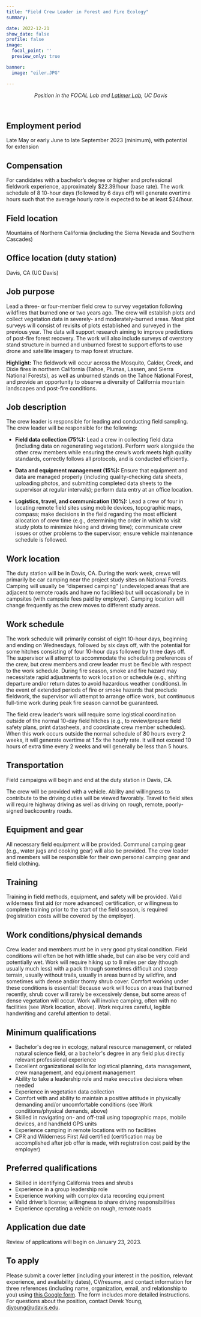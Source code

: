 ```yaml
---
title: "Field Crew Leader in Forest and Fire Ecology"
summary:

date: 2022-12-21
show_date: false
profile: false
image:
  focal_point: ''
  preview_only: true

banner:
  image: "eiler.JPG"

---
```


<div align="center">

*Position in the FOCAL Lab and [Latimer Lab](https://latimer.ucdavis.edu/), UC Davis*

</div>

<br>

## Employment period

Late May or early June to late September 2023 (minimum), with potential for extension

 ## Compensation

For candidates with a bachelor’s degree or higher and professional fieldwork experience, approximately $22.39/hour (base rate). The work schedule of 8 10-hour days (followed by 6 days off) will generate overtime hours such that the average hourly rate is expected to be at least $24/hour.

## Field location

Mountains of Northern California (including the Sierra Nevada and Southern Cascades)

## Office location (duty station)

Davis, CA (UC Davis)

 ## Job purpose
 
 Lead a three- or four-member field crew to survey vegetation following wildfires that burned one or two years ago. The crew will establish plots and collect vegetation data in severely- and moderately-burned areas. Most plot surveys will consist of revisits of plots established and surveyed in the previous year. The data will support research aiming to improve predictions of post-fire forest recovery. The work will also include surveys of overstory stand structure in burned and unburned forest to support efforts to use drone and satellite imagery to map forest structure.

**Highlight:** The fieldwork will occur across the Mosquito, Caldor, Creek, and Dixie fires in northern California (Tahoe, Plumas, Lassen, and Sierra National Forests), as well as unburned stands on the Tahoe National Forest, and provide an opportunity to observe a diversity of California mountain landscapes and post-fire conditions.

## Job description

The crew leader is responsible for leading and conducting field sampling. The crew leader will be responsible for the following:

- **Field data collection (75%):** Lead a crew in collecting field data (including data on regenerating vegetation). Perform work alongside the other crew members while ensuring the crew’s work meets high quality standards, correctly follows all protocols, and is conducted efficiently.

- **Data and equipment management (15%):** Ensure that equipment and data are managed properly (including quality-checking data sheets, uploading photos, and submitting completed data sheets to the supervisor at regular intervals); perform data entry at an office location.

- **Logistics, travel, and communication (10%):** Lead a crew of four in locating remote field sites using mobile devices, topographic maps, compass; make decisions in the field regarding the most efficient allocation of crew time (e.g., determining the order in which to visit study plots to minimize hiking and driving time); communicate crew issues or other problems to the supervisor; ensure vehicle maintenance schedule is followed.

## Work location

The duty station will be in Davis, CA. During the work week, crews will primarily be car camping near the project study sites on National Forests. Camping will usually be “dispersed camping” (undeveloped areas that are adjacent to remote roads and have no facilities) but will occasionally be in campsites (with campsite fees paid by employer). Camping location will change frequently as the crew moves to different study areas.

## Work schedule

The work schedule will primarily consist of eight 10-hour days, beginning and ending on Wednesdays, followed by six days off, with the potential for some hitches consisting of four 10-hour days followed by three days off. The supervisor will attempt to accommodate the scheduling preferences of the crew, but crew members and crew leader must be flexible with respect to the work schedule. During fire season, smoke and fire hazard may necessitate rapid adjustments to work location or schedule (e.g., shifting departure and/or return dates to avoid hazardous weather conditions). In the event of extended periods of fire or smoke hazards that preclude fieldwork, the supervisor will attempt to arrange office work, but continuous full-time work during peak fire season cannot be guaranteed.

The field crew leader’s work will require some logistical coordination outside of the normal 10-day field hitches (e.g., to review/prepare field safety plans, print datasheets, and coordinate crew member schedules). When this work occurs outside the normal schedule of 80 hours every 2 weeks, it will generate overtime at 1.5x the hourly rate. It will not exceed 10 hours of extra time every 2 weeks and will generally be less than 5 hours.

## Transportation

Field campaigns will begin and end at the duty station in Davis, CA.

The crew will be provided with a vehicle. Ability and willingness to contribute to the driving duties will be viewed favorably. Travel to field sites will require highway driving as well as driving on rough, remote, poorly-signed backcountry roads.

## Equipment and gear

All necessary field equipment will be provided. Communal camping gear (e.g., water jugs and cooking gear) will also be provided. The crew leader and members will be responsible for their own personal camping gear and field clothing.

## Training

Training in field methods, equipment, and safety will be provided. Valid wilderness first aid (or more advanced) certification, or willingness to complete training prior to the start of the field season, is required (registration costs will be covered by the employer).

## Work conditions/physical demands

Crew leader and members must be in very good physical condition. Field conditions will often be hot with little shade, but can also be very cold and potentially wet. Work will require hiking up to 8 miles per day (though usually much less) with a pack through sometimes difficult and steep terrain, usually without trails, usually in areas burned by wildfire, and sometimes with dense and/or thorny shrub cover. Comfort working under these conditions is essential! Because work will focus on areas that burned recently, shrub cover will rarely be excessively dense, but some areas of dense vegetation will occur. Work will involve camping, often with no facilities (see Work location, above). Work requires careful, legible handwriting and careful attention to detail.

## Minimum qualifications

- Bachelor's degree in ecology, natural resource management, or related natural science field, or a bachelor's degree in any field plus directly relevant professional experience
- Excellent organizational skills for logistical planning, data management, crew management, and equipment management
- Ability to take a leadership role and make executive decisions when needed
- Experience in vegetation data collection
- Comfort with and ability to maintain a positive attitude in physically demanding and/or uncomfortable conditions (see Work conditions/physical demands, above)
- Skilled in navigating on- and off-trail using topographic maps, mobile devices, and handheld GPS units
- Experience camping in remote locations with no facilities
- CPR and Wilderness First Aid certified (certification may be accomplished after job offer is made, with registration cost paid by the employer)

## Preferred qualifications
- Skilled in identifying California trees and shrubs
- Experience in a group leadership role
- Experience working with complex data recording equipment
- Valid driver’s license; willingness to share driving responsibilities
- Experience operating a vehicle on rough, remote roads

## Application due date

Review of applications will begin on January 23, 2023.

## To apply

Please submit a cover letter (including your interest in the position, relevant experience, and availability dates), CV/resume, and contact information for three references (including name, organization, email, and relationship to you) using [this Google form](https://forms.gle/J4hAZ8XRTomq5qDEA). The form includes more detailed instructions. For questions about the position, contact Derek Young, djyoung@udavis.edu.